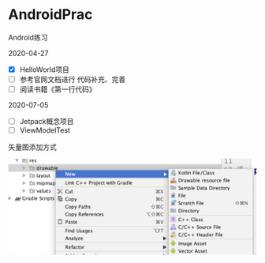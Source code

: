 # AndroidPrac
Android练习

2020-04-27

 - [x] HelloWorld项目
 - [ ] 参考官网文档进行 代码补充、完善
 - [ ] 阅读书籍《第一行代码》

2020-07-05

- [ ] Jetpack概念项目
- [ ] ViewModelTest

矢量图添加方式

![image](https://github.com/zhengjiani/AndroidPrac/blob/master/mdimg/svg%E6%B7%BB%E5%8A%A0%E6%96%B9%E5%BC%8F.png)
